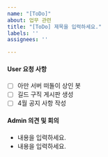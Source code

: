 ```yaml
---
name: "[ToDo]"
about: 업무 관련
title: "[ToDo] 제목을 입력하세요."
labels: ''
assignees: ''

---
```


#### User 요청 사항
- [ ] 아만 서버 떠돌이 상인 봇
- [ ] 길드 구직 게시판 생성
- [ ] 4월 공지 사항 작성

#### Admin 의견 및 회의
- 내용을 입력하세요.
- 내용을 입력하세요.

